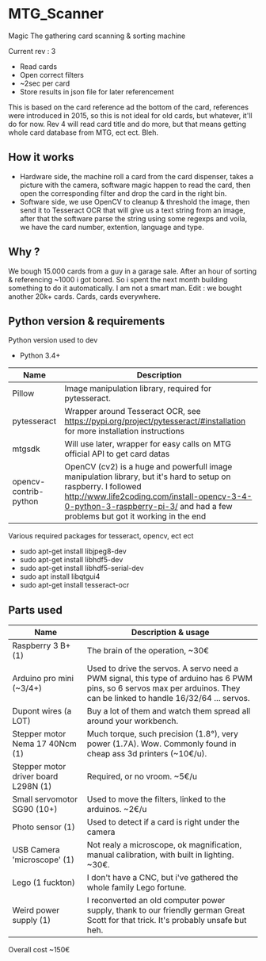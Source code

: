 # MTG_Scanner
Magic The gathering card scanning & sorting machine

Current rev : 3
 - Read cards
 - Open correct filters
 - ~2sec per card
 - Store results in json file for later referencement
 
This is based on the card reference ad the bottom of the card, references were introduced in 2015, so this is not ideal for old cards, but whatever, it'll do for now.
Rev 4 will read card title and do more, but that means getting whole card database from MTG, ect ect. Bleh.

## How it works
  - Hardware side, the machine roll a card from the card dispenser, takes a picture with the camera, software magic happen to read the card, then open the corresponding filter and drop the card in the right bin.
  - Software side, we use OpenCV to cleanup & threshold the image, then send it to Tesseract OCR that will give us a text string from an image, after that the software parse the string using some regexps and voila, we have the card number, extention, language and type.
  
## Why ?
  We bough 15.000 cards from a guy in a garage sale. After an hour of sorting & referencing ~1000 i got bored. So i spent the next month building something to do it automatically. I am not a smart man.
  Edit : we bought another 20k+ cards. Cards, cards everywhere.
  
## Python version & requirements
  Python version used to dev
  - Python 3.4+
  
| Name  | Description |
| ------------- | ------------- |
| Pillow  | Image manipulation library, required for pytesseract.   |
| pytesseract  | Wrapper around Tesseract OCR, see https://pypi.org/project/pytesseract/#installation for more installation instructions |
| mtgsdk  | Will use later, wrapper for easy calls on MTG official API to get card datas  |
| opencv-contrib-python | OpenCV (cv2) is a huge and powerfull image manipulation library, but it's hard to setup on raspberry. I followed http://www.life2coding.com/install-opencv-3-4-0-python-3-raspberry-pi-3/ and had a few problems but got it working in the end  |

  Various required packages for tesseract, opencv, ect ect
  - sudo apt-get install libjpeg8-dev
  - sudo apt-get install libhdf5-dev
  - sudo apt-get install libhdf5-serial-dev
  - sudo apt install libqtgui4
  - sudo apt-get install tesseract-ocr

## Parts used

| Name | Description & usage |
| ------------- | ------------- |
| Raspberry 3 B+ (1) | The brain of the operation, ~30€ |
| Arduino pro mini (~3/4+) | Used to drive the servos. A servo need a PWM signal, this type of arduino has 6 PWM pins, so 6 servos max per arduinos. They can be linked to handle 16/32/64 ... servos. |
| Dupont wires (a LOT) | Buy a lot of them and watch them spread all around your workbench. |
| Stepper motor Nema 17 40Ncm (1) | Much torque, such precision (1.8°), very power (1.7A). Wow. Commonly found in cheap ass 3d printers (~10€/u). |
| Stepper motor driver board L298N (1) | Required, or no vroom. ~5€/u |
| Small servomotor SG90 (10+) | Used to move the filters, linked to the arduinos. ~2€/u |
| Photo sensor (1) | Used to detect if a card is right under the camera |
| USB Camera 'microscope' (1) | Not realy a microscope, ok magnification, manual calibration, with built in lighting. ~30€. |
| Lego (1 fuckton) | I don't have a CNC, but i've gathered the whole family Lego fortune. |
| Weird power supply (1) | I reconverted an old computer power supply, thank to our friendly german Great Scott for that trick. It's probably unsafe but heh. |

Overall cost ~150€

